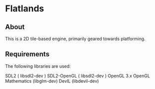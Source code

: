 # Flatlands

## About

This is a 2D tile-based engine, primarily geared towards platforming.

## Requirements

The following libraries are used:

SDL2 ( libsdl2-dev )
SDL2-OpenGL ( libsdl2-dev )
OpenGL 3.x
OpenGL Mathematics (libglm-dev)
DevIL (libdevil-dev)
